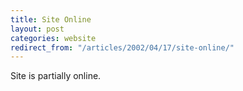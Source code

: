 ```yaml
---
title: Site Online
layout: post
categories: website
redirect_from: "/articles/2002/04/17/site-online/"
---
```

Site is partially online.
